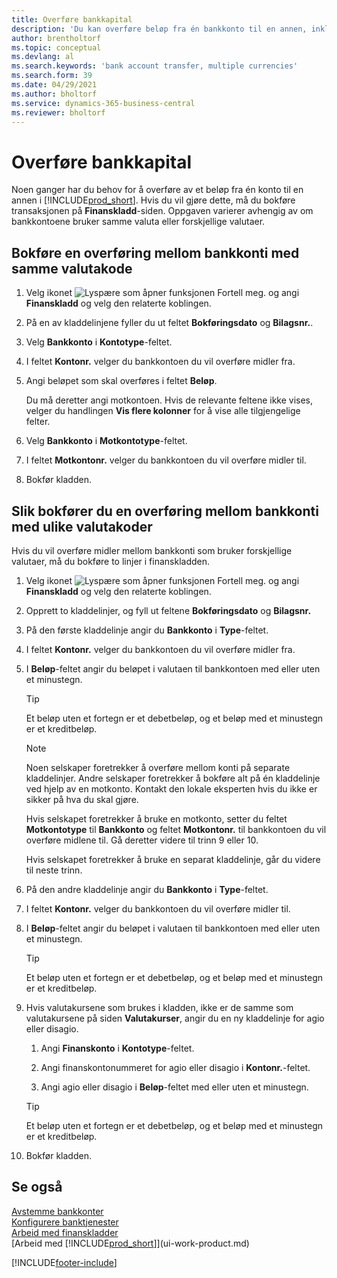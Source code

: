 ```yaml
---
title: Overføre bankkapital
description: 'Du kan overføre beløp fra én bankkonto til en annen, inkludert ulike valutaer, ved å bokføre transaksjonen i finanskladden.'
author: brentholtorf
ms.topic: conceptual
ms.devlang: al
ms.search.keywords: 'bank account transfer, multiple currencies'
ms.search.form: 39
ms.date: 04/29/2021
ms.author: bholtorf
ms.service: dynamics-365-business-central
ms.reviewer: bholtorf
---
```

# Overføre bankkapital

Noen ganger har du behov for å overføre av et beløp fra én konto til en annen i [!INCLUDE[prod_short](includes/prod_short.md)]. Hvis du vil gjøre dette, må du bokføre transaksjonen på **Finanskladd**-siden. Oppgaven varierer avhengig av om bankkontoene bruker samme valuta eller forskjellige valutaer.

## Bokføre en overføring mellom bankkonti med samme valutakode

1. Velg ikonet ![Lyspære som åpner funksjonen Fortell meg.](media/ui-search/search_small.png "Fortell hva du vil gjøre") og angi **Finanskladd** og velg den relaterte koblingen.
2. På en av kladdelinjene fyller du ut feltet **Bokføringsdato** og **Bilagsnr.**.
3. Velg **Bankkonto** i **Kontotype**-feltet.
4. I feltet **Kontonr.** velger du bankkontoen du vil overføre midler fra.
5. Angi beløpet som skal overføres i feltet **Beløp**.

    Du må deretter angi motkontoen. Hvis de relevante feltene ikke vises, velger du handlingen **Vis flere kolonner** for å vise alle tilgjengelige felter.
6. Velg **Bankkonto** i **Motkontotype**-feltet.
7. I feltet **Motkontonr.** velger du bankkontoen du vil overføre midler til.
8. Bokfør kladden.

## Slik bokfører du en overføring mellom bankkonti med ulike valutakoder

Hvis du vil overføre midler mellom bankkonti som bruker forskjellige valutaer, må du bokføre to linjer i finanskladden.

1. Velg ikonet ![Lyspære som åpner funksjonen Fortell meg.](media/ui-search/search_small.png "Fortell hva du vil gjøre") og angi **Finanskladd** og velg den relaterte koblingen.
2. Opprett to kladdelinjer, og fyll ut feltene **Bokføringsdato** og **Bilagsnr.**
3. På den første kladdelinje angir du **Bankkonto** i **Type**-feltet.
4. I feltet **Kontonr.** velger du bankkontoen du vil overføre midler fra.
5. I **Beløp**-feltet angir du beløpet i valutaen til bankkontoen med eller uten et minustegn.

    > [!TIP]
    > Et beløp uten et fortegn er et debetbeløp, og et beløp med et minustegn er et kreditbeløp.

    > [!NOTE]
    > Noen selskaper foretrekker å overføre mellom konti på separate kladdelinjer. Andre selskaper foretrekker å bokføre alt på én kladdelinje ved hjelp av en motkonto. Kontakt den lokale eksperten hvis du ikke er sikker på hva du skal gjøre.
    >
    > Hvis selskapet foretrekker å bruke en motkonto, setter du feltet **Motkontotype** til **Bankkonto** og feltet **Motkontonr.** til bankkontoen du vil overføre midlene til. Gå deretter videre til trinn 9 eller 10.
    >
    > Hvis selskapet foretrekker å bruke en separat kladdelinje, går du videre til neste trinn.
6. På den andre kladdelinje angir du **Bankkonto** i **Type**-feltet.
7. I feltet **Kontonr.** velger du bankkontoen du vil overføre midler til.
8. I **Beløp**-feltet angir du beløpet i valutaen til bankkontoen med eller uten et minustegn.

    > [!TIP]
    > Et beløp uten et fortegn er et debetbeløp, og et beløp med et minustegn er et kreditbeløp.
9. Hvis valutakursene som brukes i kladden, ikke er de samme som valutakursene på siden **Valutakurser**, angir du en ny kladdelinje for agio eller disagio.  

    1. Angi **Finanskonto** i **Kontotype**-feltet.  

    2. Angi finanskontonummeret for agio eller disagio i **Kontonr.**-feltet.  

    3. Angi agio eller disagio i **Beløp**-feltet med eller uten et minustegn.

    > [!TIP]
    > Et beløp uten et fortegn er et debetbeløp, og et beløp med et minustegn er et kreditbeløp.
10. Bokfør kladden.

## Se også

[Avstemme bankkonter](bank-manage-bank-accounts.md)  
[Konfigurere banktjenester](bank-setup-banking.md)  
[Arbeid med finanskladder](ui-work-general-journals.md)  
[Arbeid med [!INCLUDE[prod_short](includes/prod_short.md)]](ui-work-product.md)


[!INCLUDE[footer-include](includes/footer-banner.md)]